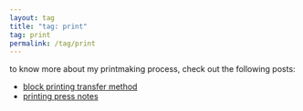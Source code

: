 ```yaml
---
layout: tag
title: "tag: print"
tag: print
permalink: /tag/print
---
```


to know more about my printmaking process, check out the following posts:

- [block printing transfer method](carving-transfer)
- [printing press notes](printing-press)
